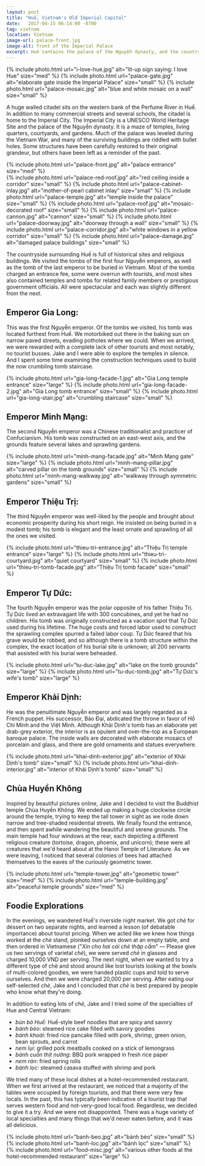 ```yaml
---
layout: post
title: "Huế, Vietnam's Old Imperial Capital"
date:   2017-04-15 06:14:00 -0700
tag: vietnam
location: Vietnam
image-url: palace-front.jpg
image-alt: front of the Imperial Palace
excerpt: Huế contains the palace of the Nguyễn dynasty, and the countryside is full of the emperors' tombs.
---
```

<div class='img-gallery'>
{% include photo.html url="i-love-hue.jpg" alt="lit-up sign saying: I love Hue" size="med" %}
{% include photo.html url="palace-gate.jpg" alt="elaborate gate inside the Imperial Palace" size="small" %}
{% include photo.html url="palace-mosaic.jpg" alt="blue and white mosaic on a wall" size="small" %}
</div>

A huge walled citadel sits on the western bank of the Perfume River in Huế. In addition to many commercial streets and several schools, the citadel is home to the Imperial City. The Imperial City is a UNESCO World Heritage Site and the palace of the Nguyễn dynasty. It is a maze of temples, living quarters, courtyards, and gardens. Much of the palace was leveled during the Vietnam War, and many of the surviving buildings are riddled with bullet holes. Some structures have been carefully restored to their original grandeur, but others have been left as a reminder of the past.

<div class='img-gallery'>
{% include photo.html url="palace-front.jpg" alt="palace entrance" size="med" %}
</div>
<div class='img-gallery'>
{% include photo.html url="palace-red-roof.jpg" alt="red ceiling inside a corridor" size="small" %}
{% include photo.html url="palace-cabinet-inlay.jpg" alt="mother-of-pearl cabinet inlay" size="small" %}
{% include photo.html url="palace-temple.jpg" alt="temple inside the palace" size="small" %}
{% include photo.html url="palace-roof.jpg" alt="mosaic-decorated roof" size="small" %}
{% include photo.html url="palace-cannon.jpg" alt="cannon" size="small" %}
{% include photo.html url="palace-doorway.jpg" alt="doorway through a wall" size="small" %}
{% include photo.html url="palace-corridor.jpg" alt="white windows in a yellow corridor" size="small" %}
{% include photo.html url="palace-damage.jpg" alt="damaged palace buildings" size="small" %}
</div>

The countryside surrounding Huế is full of historical sites and religious buildings. We visited the tombs of the first four Nguyễn emperors, as well as the tomb of the last emperor to be buried in Vietnam. Most of the tombs charged an entrance fee, some were overrun with tourists, and most sites also contained temples and tombs for related family members or prestigious government officials. All were spectacular and each was slightly different from the next.

## Emperor Gia Long:

This was the first Nguyễn emperor. Of the tombs we visited, his tomb was located furthest from Huế. We motorbiked out there in the baking sun on narrow paved streets, evading potholes where we could. When we arrived, we were rewarded with a complete lack of other tourists and most notably, no tourist busses. Jake and I were able to explore the temples in silence. And I spent some time examining the construction techniques used to build the now crumbling tomb staircase.

<div class='img-gallery'>
{% include photo.html url="gia-long-facade-1.jpg" alt="Gia Long temple entrance" size="large" %}
{% include photo.html url="gia-long-facade-2.jpg" alt="Gia Long tomb entrance" size="small" %}
{% include photo.html url="gia-long-stair.jpg" alt="crumbling staircase" size="small" %}
</div>

## Emperor Minh Mạng:

The second Nguyễn emperor was a Chinese traditionalist and practicer of Confucianism. His tomb was constructed on an east-west axis, and the grounds feature several lakes and sprawling gardens.

<div class='img-gallery'>
{% include photo.html url="minh-mang-facade.jpg" alt="Minh Mạng gate" size="large" %}
{% include photo.html url="minh-mang-pillar.jpg" alt="carved pillar on the tomb grounds" size="small" %}
{% include photo.html url="minh-mang-walkway.jpg" alt="walkway through symmetric gardens" size="small" %}
</div>

## Emperor Thiệu Trị:

The third Nguyễn emperor was well-liked by the people and brought about economic prosperity during his short reign. He insisted on being buried in a modest tomb; his tomb is elegant and the least ornate and sprawling of all the ones we visited.

<div class='img-gallery'>
{% include photo.html url="thieu-tri-entrance.jpg" alt="Thiệu Trị temple entrance" size="large" %}
{% include photo.html url="thieu-tri-courtyard.jpg" alt="quiet courtyard" size="small" %}
{% include photo.html url="thieu-tri-tomb-facade.jpg" alt="Thiệu Trị tomb facade" size="small" %}
</div>

## Emperor Tự Dức:

The fourth Nguyễn emperor was the polar opposite of his father Thiệu Trị. Tự Dức lived an extravagant life with 300 concubines, and yet he had no children. His tomb was originally constructed as a vacation spot that Tự Dức used during his lifetime. The huge costs and forced labor used to construct the sprawling complex spurred a failed labor coup. Tự Dức feared that his grave would be robbed, and so although there is a tomb structure within the complex, the exact location of his burial site is unknown; all 200 servants that assisted with his burial were beheaded.

<div class='img-gallery'>
{% include photo.html url="tu-duc-lake.jpg" alt="lake on the tomb grounds" size="large" %}
{% include photo.html url="tu-duc-tomb.jpg" alt="Tự Dức's wife's tomb" size="large" %}
</div>

## Emperor Khải Dịnh:

He was the penultimate Nguyễn emperor and was largely regarded as a French puppet. His successor, Bảo Đại, abdicated the throne in favor of Hồ Chí Minh and the Việt Minh. Although Khải Dịnh's tomb has an elaborate yet drab-grey exterior, the interior is as opulent and over-the-top as a European baroque palace. The inside walls are decorated with elaborate mosaics of porcelain and glass, and there are gold ornaments and statues everywhere.

<div class='img-gallery'>
{% include photo.html url="khai-dinh-exterior.jpg" alt="exterior of Khải Dịnh's tomb" size="small" %}
{% include photo.html url="khai-dinh-interior.jpg" alt="interior of Khải Dịnh's tomb" size="small" %}
</div>

## Chùa Huyền Không

Inspired by beautiful pictures online, Jake and I decided to visit the Buddhist temple Chùa Huyền Không. We ended up making a huge clockwise circle around the temple, trying to keep the tall tower in sight as we rode down narrow and tree-shaded residential streets. We finally found the entrance, and then spent awhile wandering the beautiful and serene grounds. The main temple had four windows at the rear, each depicting a different religious creature (tortoise, dragon, phoenix, and unicorn); these were all creatures that we'd heard about at the Hanoi Temple of Literature. As we were leaving, I noticed that several colonies of bees had attached themselves to the eaves of the curiously geometric tower.

<div class='img-gallery'>
{% include photo.html url="temple-tower.jpg" alt="geometric tower" size="med" %}
{% include photo.html url="temple-building.jpg" alt="peaceful temple grounds" size="med" %}
</div>

## Foodie Explorations

In the evenings, we wandered Huế's riverside night market. We got _chè_ for dessert on two separate nights, and learned a lesson (of debatable importance) about tourist pricing. When we acted like we knew how things worked at the _chè_ stand, plonked ourselves down at an empty table, and then ordered in Vietnamese ("_Xin cho hai cái chè thập cẩm_" — Please give us two servings of varietal _chè_), we were served _chè_ in glasses and charged 10,000 VND per serving. The next night, when we wanted to try a different type of chè and stood around like lost tourists looking at the bowls of multi-colored goodies, we were handed plastic cups and told to serve ourselves. And then we were charged 20,000 per serving. After eating our self-selected _chè_, Jake and I concluded that _chè_ is best prepared by people who know what they're doing.

In addition to eating lots of _chè_, Jake and I tried some of the specialties of Hue and Central Vietnam:

- _bún bò Huế_: Huế-style beef noodles that are spicy and savory
- _bánh bèo_: steamed rice cake filled with savory goodies
- _bánh khoái_: fried rice pancake filled with pork, shrimp, green onion, bean sprouts, and carrot
- _nem lụi_: grilled pork meatballs cooked on a stick of lemongrass
- _bánh cuốn thịt nướng_: BBQ pork wrapped in fresh rice paper
- _nem rán_: fried spring rolls
- _bánh lọc_: steamed casava stuffed with shrimp and pork

We tried many of these local dishes at a hotel-recommended restaurant. When we first arrived at the restaurant, we noticed that a majority of the tables were occupied by foreign tourists, and that there were very few locals. In the past, this has typically been indicative of a tourist trap that serves western food and not-very-good local food. Regardless, we decided to give it a try. And we were not disappointed. There was a huge variety of local specialties and many things that we'd never eaten before, and it was all delicious.

<div class='img-gallery'>
{% include photo.html url="banh-beo.jpg" alt="bánh bèo" size="small" %}
{% include photo.html url="banh-loc.jpg" alt="bánh lọc" size="small" %}
{% include photo.html url="food-misc.jpg" alt="various other foods at the hotel-recommended restaurant" size="large" %}
</div>
